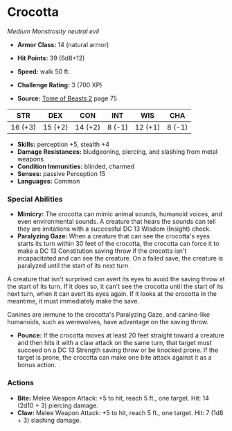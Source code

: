 # Crocotta

*Medium* *Monstrosity* *neutral evil*

- **Armor Class:** 14 (natural armor)
- **Hit Points:** 39 (6d8+12)
- **Speed:** walk 50 ft.

- **Challenge Rating:** 3 (700 XP)
- **Source:** [Tome of Beasts 2](https://koboldpress.com/kpstore/product/tome-of-beasts-2-for-5th-edition) page 75

| STR | DEX | CON | INT | WIS | CHA |
| --- | --- | --- | --- | --- | --- |
| 16 (+3) | 15 (+2) | 14 (+2) | 8 (-1) | 12 (+1) | 8 (-1) |

- **Skills:** perception +5, stealth +4
- **Damage Resistances:** bludgeoning, piercing, and slashing from metal weapons
- **Condition Immunities:** blinded, charmed
- **Senses:** passive Perception 15
- **Languages:** Common

### Special Abilities

- **Mimicry:** The crocotta can mimic animal sounds, humanoid voices, and even environmental sounds. A creature that hears the sounds can tell they are imitations with a successful DC 13 Wisdom (Insight) check.
- **Paralyzing Gaze:** When a creature that can see the crocotta's eyes starts its turn within 30 feet of the crocotta, the crocotta can force it to make a DC 13 Constitution saving throw if the crocotta isn't incapacitated and can see the creature. On a failed save, the creature is paralyzed until the start of its next turn.

A creature that isn't surprised can avert its eyes to avoid the saving throw at the start of its turn. If it does so, it can't see the crocotta until the start of its next turn, when it can avert its eyes again. If it looks at the crocotta in the meantime, it must immediately make the save.

Canines are immune to the crocotta's Paralyzing Gaze, and canine-like humanoids, such as werewolves, have advantage on the saving throw.
- **Pounce:** If the crocotta moves at least 20 feet straight toward a creature and then hits it with a claw attack on the same turn, that target must succeed on a DC 13 Strength saving throw or be knocked prone. If the target is prone, the crocotta can make one bite attack against it as a bonus action.

### Actions

- **Bite:** Melee Weapon Attack: +5 to hit, reach 5 ft., one target. Hit: 14 (2d10 + 3) piercing damage.
- **Claw:** Melee Weapon Attack: +5 to hit, reach 5 ft., one target. Hit: 7 (1d8 + 3) slashing damage.


